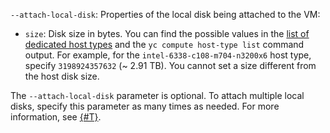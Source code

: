 `--attach-local-disk`: Properties of the local disk being attached to the VM:

* `size`: Disk size in bytes. You can find the possible values in the [list of dedicated host types](../../compute/concepts/dedicated-host.md#host-types-list) and the `yc compute host-type list` command output. For example, for the `intel-6338-c108-m704-n3200x6` host type, specify `3198924357632` (~ 2.91 TB). You cannot set a size different from the host disk size.

The `--attach-local-disk` parameter is optional. To attach multiple local disks, specify this parameter as many times as needed. For more information, see [{#T}](../../compute/concepts/dedicated-host.md#resource-disks).
